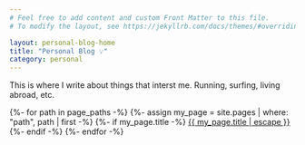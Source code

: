 ```yaml
---
# Feel free to add content and custom Front Matter to this file.
# To modify the layout, see https://jekyllrb.com/docs/themes/#overriding-theme-defaults

layout: personal-blog-home
title: "Personal Blog 💡" 
category: personal
---
```


This is where I write about things that interst me. Running, surfing, living abroad, etc.

{%- for path in page_paths -%}
  {%- assign my_page = site.pages | where: "path", path | first -%}
    {%- if my_page.title -%}
        <a class="page-link" href="{{ my_page.url | relative_url }}">{{ my_page.title | escape }}</a>
    {%- endif -%}
{%- endfor -%}